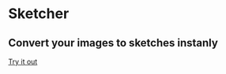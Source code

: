 # Sketcher

## Convert your images to sketches instanly

[Try it out]("https://sketcher-online.vercel.app")
